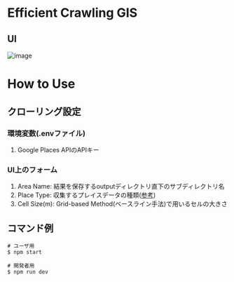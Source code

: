 # Efficient Crawling GIS
## UI
![image](https://user-images.githubusercontent.com/38425740/91004413-18037880-e60f-11ea-9ba8-ddea62b38bbf.png)

# How to Use
## クローリング設定
### 環境変数(.envファイル)
1. Google Places APIのAPIキー

### UI上のフォーム
1. Area Name: 結果を保存するoutputディレクトリ直下のサブディレクトリ名
2. Place Type: 収集するプレイスデータの種類([参考](https://developers.google.com/places/web-service/supported_types))
3. Cell Size(m): Grid-based Method(ベースライン手法)で用いるセルの大きさ

## コマンド例
```
# ユーザ用
$ npm start

# 開発者用
$ npm run dev
```